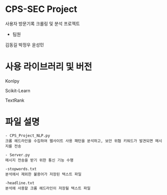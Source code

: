 # CPS-SEC Project
사용자 방문기록 크롤링 및 분석 프로젝트

- 팀원

김동길 박정우 윤성민

# 사용 라이브러리 및 버전
    
Konlpy
    
Scikit-Learn
    
TextRank

# 파일 설명
    
    - CPS_Project_NLP.py
    크롬 헤드라인을 수집하여 웹사이트 사용 패턴을 분석하고, 보안 위협 키워드가 발견되면 메시지를 전송
    
    - Server.py
    메시지 전송을 받기 위한 통신 기능 수행
   
    -stopwords.txt
    분석에서 제외한 불용어가 저장된 텍스트 파일
    
    -headline.txt
    분석에 사용할 크롬 헤드라인이 저장될 텍스트 파일
